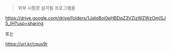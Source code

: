 > 외부 시험장 설치될 프로그램들

<https://drive.google.com/drive/folders/1JqIqBoj0eHBDqZ3VZjzWZWzOmjSJ5_IH?usp=sharing>

또는 

<https://url.kr/cpus9r>